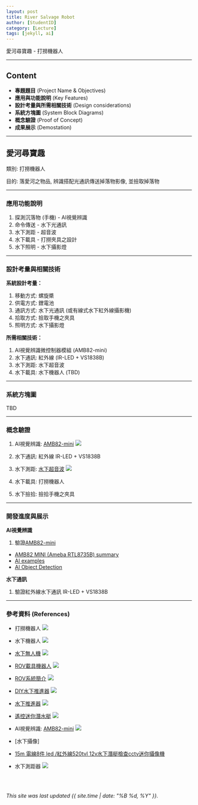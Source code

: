 ```yaml
---
layout: post
title: River Salvage Robot
author: [StudentID]
category: [Lecture]
tags: [jekyll, ai]
---
```


愛河尋寶趣 - 打撈機器人

---
## Content
* **專題題目** (Project Name & Objectives)
* **應用與功能說明** (Key Features)
* **設計考量與所需相關技術** (Design considerations)
* **系統方塊圖** (System Block Diagrams)
* **概念驗證** (Proof of Concept)
* **成果展示** (Demostation)

---
## 愛河尋寶趣
類別: 打撈機器人 <br>

目的: 落愛河之物品, 辨識搭配光通訊傳送掉落物影像, 並撿取掉落物<br>

---
### 應用功能說明
1. 探測沉落物 (手機) - AI視覺辨識 
2. 命令傳送 - 水下光通訊
3. 水下測距 - 超音波
4. 水下載具 - 打撈夾具之設計
5. 水下照明 - 水下攝影燈

---
### 設計考量與相關技術
**系統設計考量：**<br>
1. 移動方式: 螺旋槳
2. 供電方式: 鋰電池
3. 通訊方式: 水下光通訊 (或有線式水下紅外線攝影機)
4. 拾取方式: 撿取手機之夾具
5. 照明方式: 水下攝影燈

**所需相關技術：**<br>
1. AI視覺辨識微控制器模組 (AMB82-mini)
2. 水下通訊: 紅外線 (IR-LED + VS1838B)
3. 水下測距: 水下超音波
4. 水下載具: 水下機器人 (TBD)

---
### 系統方塊圖
TBD

---
### 概念驗證
1. AI視覺辨識: [AMB82-mini](https://www.ruten.com.tw/item/show?22308071996883)
![](https://a.rimg.com.tw/s3/ebay/834/619/3rdeye%2A2011%40ebay/2/88/24/ef1e331915aaef772f8a55fa5542723d_30223030550564.jpg)

2. 水下通訊: 紅外線 IR-LED + VS1838B

3. 水下測距: [水下超音波](https://www.ruten.com.tw/item/show?22313324625575)
![](https://img.alicdn.com/imgextra/i1/2818464855/O1CN01xWqDFh1ljdb5LOuOs_!!2818464855.jpg)

4. 水下載具: 打撈機器人

5. 水下撿拾: 撿拾手機之夾具

---
### 開發進度與展示

**AI視覺辨識**<br>

1. 驗證[AMB82-mini](https://www.ruten.com.tw/item/show?22308071996883)<br>
* [AMB82 MINI (Ameba RTL8735B) summary](https://www.amebaiot.com/zh/ameba-arduino-summary/)
* [AI examples](https://www.amebaiot.com/zh/amebapro2-amb82-mini-arduino-peripherals-examples/#ambpro2-arduino-ai)
* [AI Object Detection](https://www.amebaiot.com/zh/amebapro2-amb82-mini-arduino-neuralnework-object-detection/)

**水下通訊**<br>
1. 驗證紅外線水下通訊 IR-LED + VS1838B

---
### 參考資料 (References)
* 打撈機器人
![](https://github.com/rkuo2023/CSU-project/blob/main/images/Salvage-Robot.jpg?raw=true)

* 水下機器人
![](https://github.com/rkuo2023/CSU-project/blob/main/images/Deep-Sea-Rov-Underwater-Robot.jpg?raw=true)

* [水下無人機](https://www.pchomeus.com/item/show?30227110050966)
![](https://a.rimg.com.tw/s3/ebay/db2/83e/koeoep-direct%40ebay/a/c4/96/5cab9ef8953890e6abd0f3ccd68e2b70_30227110050966.jpg)

* [ROV載具機器人](https://www.ruten.com.tw/item/show?21647444445331)
![](https://gcs.rimg.com.tw/g1/9/38/93/21647444445331_110.jpg)

* [ROV系統簡介](https://www.tori.narl.org.tw/TORI_WEB/CTORI/Core_Facility/ROV/index.html)
![](https://www.tori.narl.org.tw/TORI_WEB/CTORI/Core_Facility/ROV/index.files/image002.png)

* [DIY水下推進器](https://www.ruten.com.tw/item/show?22150477584465)
![](https://gcs.rimg.com.tw/g1/7/5c/51/22150477584465_714.jpg)

* [水下推進器](https://www.ruten.com.tw/item/show?21306179172593)
![](https://gcs.rimg.com.tw/g1/e/b0/f1/21306179172593_735.jpg)

* [遙控迷你潛水艇](https://www.ruten.com.tw/item/show?22112275536826)
![](https://a.rimg.com.tw/s5/010/5db/tanqi/1/ef/ba/22112275536826_460.jpg)

* AI視覺辨識: [AMB82-mini](https://www.ruten.com.tw/item/show?22308071996883)
![](https://gcs.rimg.com.tw/g1/0/e5/d3/22308071996883_434.jpg)

* [水下攝像]
- [15m 電線8件 led /紅外線520tvl 12v水下潛艇檢查cctv迷你攝像機](https://www.pchomeus.com/item/show?30223030550564)

* 水下測距器
![](https://www.hnq5188.com/ueditor/php/upload/image/20210615/1623735813455261.jpg)

<br>
<br>

*This site was last updated {{ site.time | date: "%B %d, %Y" }}.*


